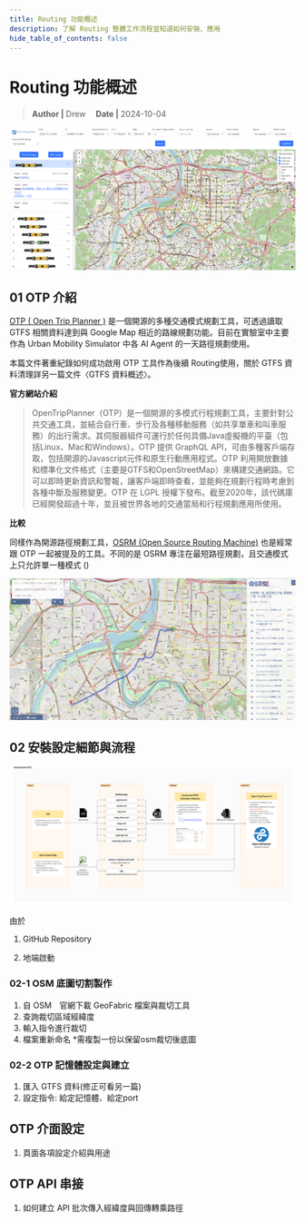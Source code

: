 ```yaml
---
title: Routing 功能概述
description: 了解 Routing 整體工作流程並知道如何安裝、應用
hide_table_of_contents: false
---
```


# Routing 功能概述
> **Author |** Drew　
> **Date |** 2024-10-04


![otp_intro](routing_system\otp_1.png)


## 01 OTP 介紹

[OTP ( Open Trip Planner )](https://docs.opentripplanner.org/en/latest/) 是一個開源的多種交通模式規劃工具，可透過讀取 GTFS 相關資料達到與 Google Map 相近的路線規劃功能。目前在實驗室中主要作為 Urban Mobility Simulator 中各 AI Agent 的一天路徑規劃使用。

本篇文件著重紀錄如何成功啟用 OTP 工具作為後續 Routing使用，關於 GTFS 資料清理詳另一篇文件〈GTFS 資料概述〉。

**官方網站介紹**
> OpenTripPlanner（OTP）是一個開源的多模式行程規劃工具，主要針對公共交通工具，並結合自行車、步行及各種移動服務（如共享單車和叫車服務）的出行需求。其伺服器組件可運行於任何具備Java虛擬機的平臺（包括Linux、Mac和Windows）。OTP 提供 GraphQL API，可由多種客戶端存取，包括開源的Javascript元件和原生行動應用程式。OTP 利用開放數據和標準化文件格式（主要是GTFS和OpenStreetMap）來構建交通網路。它可以即時更新資訊和警報，讓客戶端即時查看，並能夠在規劃行程時考慮到各種中斷及服務變更。OTP 在 LGPL 授權下發布。截至2020年，該代碼庫已經開發超過十年，並且被世界各地的交通當局和行程規劃應用所使用。

**比較**

同樣作為開源路徑規劃工具，[OSRM (Open Source Routing Machine)](https://github.com/Project-OSRM) 也是經常跟 OTP 一起被提及的工具。不同的是 OSRM 專注在最短路徑規劃，且交通模式上只允許單一種模式 ()

![osrm](routing_system\otp_2.png)

## 02 安裝設定細節與流程

![build_otp_process](routing_system\build_otp_process.png)

由於

1. GitHub Repository

2. 地端啟動

### 02-1 OSM 底圖切割製作



1. 自 OSM　官網下載 GeoFabric 檔案與裁切工具
2. 查詢裁切區域經緯度
3. 輸入指令進行裁切
4. 檔案重新命名 *需複製一份以保留osm裁切後底圖

### 02-2 OTP 記憶體設定與建立

1. 匯入 GTFS 資料(修正可看另一篇)
2. 設定指令: 給定記憶體、給定port

## OTP 介面設定

1. 頁面各項設定介紹與用途

## OTP API 串接

1. 如何建立 API 批次傳入經緯度與回傳轉乘路徑